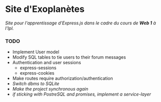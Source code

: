 # Site d'Exoplanètes

*Site pour l'apprentissage d'Express.js dans le cadre du cours de **Web 1** à l'Ipl.*

### TODO

* Implement User model
* Modify SQL tables to tie users to their forum messages
* Authentication and user sessions
  * express-sessions
  * express-cookies
* Make routes require authorization/authentication
* *Switch dbms to SQLite*
* *Make the project synchronous again*
* *if sticking with PostreSQL and promises, implement a service-layer*
